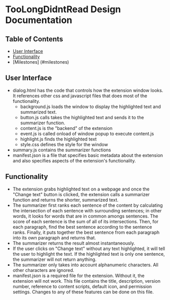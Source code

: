 # TooLongDidntRead Design Documentation

## Table of Contents
- [User Interface](#user-interface)
- [Functionality](#functionality)
- [Milestones] (#milestones)

## User Interface
- dialog.html has the code that controls how the extension window looks. It references other css and javascript files that does most of the functionality.
    - background.js loads the window to display the highlighted text and summarized text.
    - button.js calls takes the highlighted text and sends it to the summarizer function.
    - content.js is the "backend" of the extension
    - event.js is called onload of window popup to execute content.js
    - highlight.js finds the highlighted text
    - style.css defines the style for the window
- summary.js contains the summarizer functions
- manifest.json is a file that specifies basic metadata about the extension and also specifies aspects of the extension's functionality.

## Functionality
- The extension grabs highlighted text on a webpage and once the "Change text" button is clicked, the extension calls a summarizer function and returns the shorter, summarized text.
- The summarizer first ranks each sentence of the content by calculating the intersection of each sentence with surrounding sentences; in other words, it looks for words that are in common amongs sentences. The score of each sentence is the sum of all of its intersections. Then, for each paragraph, find the best sentence according to the sentence ranks. Finally, it puts together the best sentence from each paragraph into its own paragraph and returns that.
- The summarizer returns the result almost instantaneously.
- If the user clicks on "Change text" without any text highlighted, it will tell the user to highlight the text. If the highlighted text is only one sentence, the summarizer will not return anything.
- The summarizer only takes into account alphanumeric characters. All other characters are ignored.
- manifest.json is a required file for the extension. Without it, the extension will not work. This file contains the title, description, version number, reference to content scripts, default icon, and permission settings. Changes to any of these features can be done on this file.
